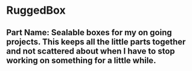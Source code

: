 # RuggedBox

## Part Name: Sealable boxes for my on going projects. This keeps all the little parts together and not scattered about when I have to stop working on something for a little while.

